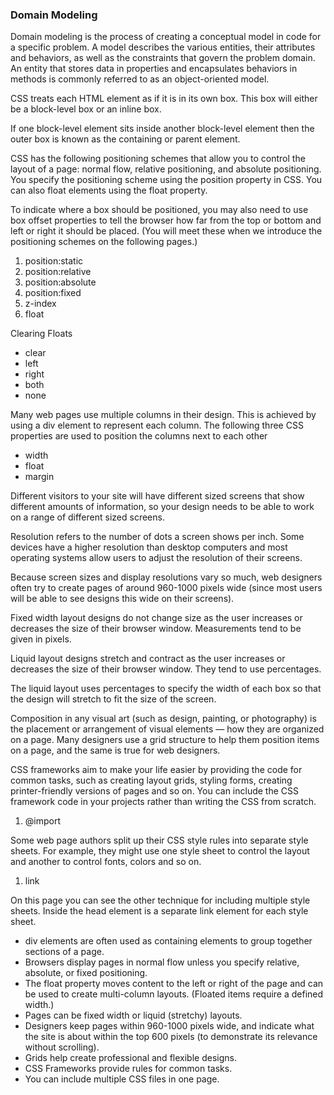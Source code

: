 ### Domain Modeling


Domain modeling is the process of creating a conceptual model in code for a specific problem. A model describes the various entities, their attributes and behaviors, as well as the constraints that govern the problem domain. An entity that stores data in properties and encapsulates behaviors in methods is commonly referred to as an object-oriented model.


CSS treats each HTML element as if it is in its
own box. This box will either be a block-level
box or an inline box.



If one block-level element sits inside another
block-level element then the outer box is
known as the containing or parent element.



CSS has the following positioning schemes that allow you to control
the layout of a page: normal flow, relative positioning, and absolute
positioning. You specify the positioning scheme using the position
property in CSS. You can also float elements using the float property.




To indicate where a box should be positioned, you may also need to use
box offset properties to tell the browser how far from the top or bottom
and left or right it should be placed. (You will meet these when we
introduce the positioning schemes on the following pages.)


1. position:static
2. position:relative
3. position:absolute
4. position:fixed
5. z-index
6. float



Clearing Floats
* clear
* left
* right
* both
* none



Many web pages use multiple
columns in their design. This
is achieved by using a div
element to represent each
column. The following three CSS
properties are used to position
the columns next to each other


* width
* float
* margin



Different visitors to your site will have different sized screens that show
different amounts of information, so your design needs to be able to
work on a range of different sized screens.



Resolution refers to the number of dots a screen shows per inch. Some
devices have a higher resolution than desktop computers and most
operating systems allow users to adjust the resolution of their screens.


Because screen sizes and display resolutions vary so much, web
designers often try to create pages of around 960-1000 pixels wide
(since most users will be able to see designs this wide on their screens).



Fixed width layout
designs do not
change size as the
user increases
or decreases
the size of their
browser window.
Measurements tend
to be given in pixels.




Liquid layout designs
stretch and contract
as the user increases
or decreases the
size of their browser
window. They tend to
use percentages.



The liquid layout uses
percentages to specify the width
of each box so that the design
will stretch to fit the size of the
screen.




Composition in any visual art (such as design, painting, or photography)
is the placement or arrangement of visual elements — how they are
organized on a page. Many designers use a grid structure to help them
position items on a page, and the same is true for web designers.





CSS frameworks aim to make your life easier by providing the code for
common tasks, such as creating layout grids, styling forms, creating
printer-friendly versions of pages and so on. You can include the CSS
framework code in your projects rather than writing the CSS from scratch.



1. @import


Some web page authors split
up their CSS style rules into
separate style sheets. For
example, they might use one
style sheet to control the layout
and another to control fonts,
colors and so on.


1. link


On this page you can see the
other technique for including
multiple style sheets. Inside the
head element is a separate
link element for each style
sheet.





* div elements are often used as containing elements
to group together sections of a page.
* Browsers display pages in normal flow unless you
specify relative, absolute, or fixed positioning.
* The float property moves content to the left or right
of the page and can be used to create multi-column
layouts. (Floated items require a defined width.)
* Pages can be fixed width or liquid (stretchy) layouts.
* Designers keep pages within 960-1000 pixels wide,
and indicate what the site is about within the top 600
pixels (to demonstrate its relevance without scrolling).
* Grids help create professional and flexible designs.
* CSS Frameworks provide rules for common tasks.
* You can include multiple CSS files in one page.

